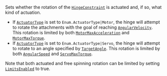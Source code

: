 Sets whether the rotation of the [`HingeConstraint`](https://create.roblox.com/docs/reference/engine/classes/HingeConstraint) is actuated and,
if so, what kind of actuation.

- If [`ActuatorType`](https://create.roblox.com/docs/reference/engine/classes/HingeConstraint#ActuatorType) is set to
`Enum.ActuatorType|Motor`, the hinge will attempt to rotate the
attachments with the goal of reaching
[`AngularVelocity`](https://create.roblox.com/docs/reference/engine/classes/HingeConstraint#AngularVelocity). This rotation
is limited by both
[`MotorMaxAcceleration`](https://create.roblox.com/docs/reference/engine/classes/HingeConstraint#MotorMaxAcceleration) and
[`MotorMaxTorque`](https://create.roblox.com/docs/reference/engine/classes/HingeConstraint#MotorMaxTorque).
- If [`ActuatorType`](https://create.roblox.com/docs/reference/engine/classes/HingeConstraint#ActuatorType) is set to
`Enum.ActuatorType|Servo`, the hinge will attempt to rotate to an angle
specified by [`TargetAngle`](https://create.roblox.com/docs/reference/engine/classes/HingeConstraint#TargetAngle). This
rotation is limited by both
[`AngularSpeed`](https://create.roblox.com/docs/reference/engine/classes/HingeConstraint#AngularSpeed) and
[`ServoMaxTorque`](https://create.roblox.com/docs/reference/engine/classes/HingeConstraint#ServoMaxTorque).

Note that both actuated and free spinning rotation can be limited by
setting [`LimitsEnabled`](https://create.roblox.com/docs/reference/engine/classes/HingeConstraint#LimitsEnabled) to true.